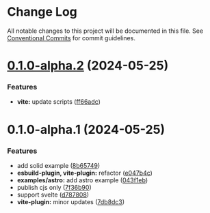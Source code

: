 # Change Log

All notable changes to this project will be documented in this file.
See [Conventional Commits](https://conventionalcommits.org) for commit guidelines.

# [0.1.0-alpha.2](https://github.com/lttb/taddy/compare/@taddy/vite-plugin@0.1.0-alpha.1...@taddy/vite-plugin@0.1.0-alpha.2) (2024-05-25)

### Features

- **vite:** update scripts ([ff66adc](https://github.com/lttb/taddy/commit/ff66adc1bd603ad8fbdaa19200ef8785affb00b5))

# 0.1.0-alpha.1 (2024-05-25)

### Features

- add solid example ([8b65749](https://github.com/lttb/taddy/commit/8b65749f83e6abc2dcf59f18e17ff1eb479814e1))
- **esbuild-plugin, vite-plugin:** refactor ([e047b4c](https://github.com/lttb/taddy/commit/e047b4c22b99a3ff40a03569b712a78d6306e095))
- **examples/astro:** add astro example ([043f1eb](https://github.com/lttb/taddy/commit/043f1eb6f3b1191060ecd62e9f5053b4fe9f09b8))
- publish cjs only ([7f36b90](https://github.com/lttb/taddy/commit/7f36b90c9d6ef9cc7ec9a13a8f7019321254c50a))
- support svelte ([d787808](https://github.com/lttb/taddy/commit/d787808d174fc1a5c0e1e9a12314bdb1e57a5821))
- **vite-plugin:** minor updates ([7db8dc3](https://github.com/lttb/taddy/commit/7db8dc3fb6e0f379005573128c760961a79735c5))
